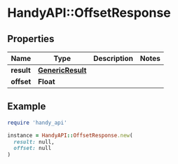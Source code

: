 # HandyAPI::OffsetResponse

## Properties

| Name | Type | Description | Notes |
| ---- | ---- | ----------- | ----- |
| **result** | [**GenericResult**](GenericResult.md) |  |  |
| **offset** | **Float** |  |  |

## Example

```ruby
require 'handy_api'

instance = HandyAPI::OffsetResponse.new(
  result: null,
  offset: null
)
```

